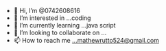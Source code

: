 - 👋 Hi, I’m @0742608616
- 👀 I’m interested in ...coding
- 🌱 I’m currently learning ...java script
- 💞️ I’m looking to collaborate on ...
- 📫 How to reach me ...mathewrutto524@gmail.com

<!---
0742608616/0742608616 is a ✨ special ✨ repository because its `README.md` (this file) appears on your GitHub profile.
You can click the Preview link to take a look at your changes.
--->
